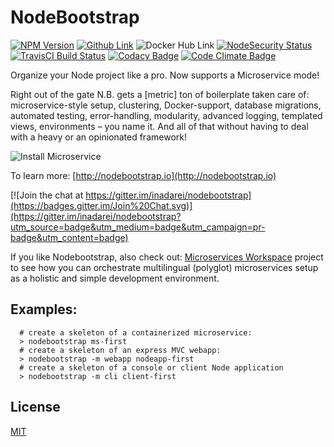 # NodeBootstrap

[![NPM Version][npm-img]][npm-url]
[![Github Link][github-img]][github-url]
![Docker Hub Link][docker-img]
[![NodeSecurity Status][nsp-img]][nsp-url]
[![TravisCI Build Status][travis-img]][travis-url]
[![Codacy Badge][codacy-img]][codacy-url]
[![Code Climate Badge][codeclimate-img]][codeclimate-url]


<!-- [![Github Link][github-img]][github-url] -->

Organize your Node project like a pro. Now supports a Microservice mode!

Right out of the gate N.B. gets a [metric] ton of boilerplate taken care of: microservice-style setup, clustering, Docker-support, database migrations, automated testing, error-handling, modularity, advanced logging, templated views, environments  – you name it. And all of that without having to deal with a heavy or an opinionated framework!

![Install Microservice](http://nodebootstrap.io/images/nodebootstrap_installv4.png)

To learn more: [http://nodebootstrap.io](http://nodebootstrap.io)

[![Join the chat at https://gitter.im/inadarei/nodebootstrap](https://badges.gitter.im/Join%20Chat.svg)](https://gitter.im/inadarei/nodebootstrap?utm_source=badge&utm_medium=badge&utm_campaign=pr-badge&utm_content=badge)

If you like Nodebootstrap, also check out: [Microservices Workspace](https://github.com/inadarei/microservices-workspace) project to see how you can orchestrate multilingual (polyglot) microservices setup as a holistic and simple development environment.

## Examples:

```
  # create a skeleton of a containerized microservice:
  > nodebootstrap ms-first
  # create a skeleton of an express MVC webapp:
  > nodebootstrap -m webapp nodeapp-first
  # create a skeleton of a console or client Node application
  > nodebootstrap -m cli client-first
```

## License

[MIT](LICENSE)

[github-img]: https://img.shields.io/github/stars/inadarei/nodebootstrap.svg
[github-url]: https://github.com/inadarei/nodebootstrap
[npm-img]: https://img.shields.io/npm/v/nodebootstrap.svg?style=flat
[npm-url]: https://www.npmjs.com/package/nodebootstrap
[travis-img]: https://travis-ci.org/inadarei/nodebootstrap.svg?branch=master
[travis-url]: https://travis-ci.org/inadarei/nodebootstrap
[codacy-img]: https://www.codacy.com/project/badge/41c49bb9c9384b7e8042f1e6c9645431
[codacy-url]: https://www.codacy.com/public/irakli/nodebootstrap_2
[codeclimate-img]: https://codeclimate.com/github/inadarei/nodebootstrap/badges/gpa.svg
[codeclimate-url]: https://codeclimate.com/github/inadarei/nodebootstrap
[docker-img]: https://img.shields.io/badge/docker-ready-blue.svg
[docker-url]: https://hub.docker.com/r/irakli/nodebootstrap-hello/
[nsp-img]: https://nodesecurity.io/orgs/inadarei-public/projects/730bf3d4-b846-42f0-a184-fcf7142c65ac/badge
[nsp-url]: https://nodesecurity.io/orgs/inadarei-public/projects/730bf3d4-b846-42f0-a184-fcf7142c65ac
